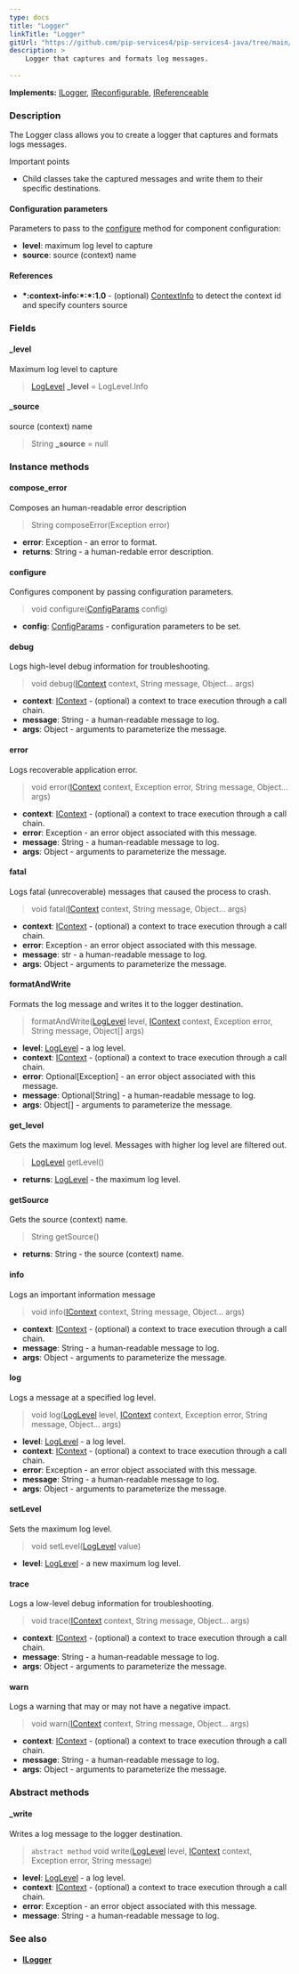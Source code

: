 ```yaml
---
type: docs
title: "Logger"
linkTitle: "Logger"
gitUrl: "https://github.com/pip-services4/pip-services4-java/tree/main/pip-services4-observability-java"
description: >
    Logger that captures and formats log messages.
    
---
```


**Implements:** [ILogger](../ilogger), [IReconfigurable](../../../components/config/ireconfigurable), [IReferenceable](../../../components/refer/ireferenceable)

### Description

The Logger class allows you to create a logger that captures and formats logs messages.

Important points

- Child classes take the captured messages and write them to their specific destinations.

#### Configuration parameters
Parameters to pass to the [configure](#configure) method for component configuration:
 
- **level**: maximum log level to capture
- **source**: source (context) name

#### References
- **\*:context-info:\*:\*:1.0** - (optional) [ContextInfo](../../../components/context/context_info) to detect the context id and specify counters source

### Fields

<span class="hide-title-link">

#### _level
Maximum log level to capture
> [LogLevel](../log_level) **_level** = LogLevel.Info


#### _source
source (context) name
> String **_source** = null

</span>


### Instance methods

#### compose_error
Composes an human-readable error description

> String composeError(Exception error)

- **error**: Exception - an error to format.
- **returns**: String - a human-redable error description.


#### configure
Configures component by passing configuration parameters.

> void configure([ConfigParams](../../../components/config/config_params) config)

- **config**: [ConfigParams](../../../components/config/config_params) - configuration parameters to be set.


#### debug
Logs high-level debug information for troubleshooting.

> void debug([IContext](../../../components/context/icontext) context, String message, Object... args)

- **context**: [IContext](../../../components/context/icontext) - (optional) a context to trace execution through a call chain.
- **message**: String - a human-readable message to log.
- **args**: Object - arguments to parameterize the message.


#### error
Logs recoverable application error.

> void error([IContext](../../../components/context/icontext) context, Exception error, String message, Object... args)

- **context**: [IContext](../../../components/context/icontext) - (optional) a context to trace execution through a call chain.
- **error**: Exception - an error object associated with this message.
- **message**: String - a human-readable message to log.
- **args**: Object - arguments to parameterize the message.


#### fatal
Logs fatal (unrecoverable) messages that caused the process to crash.

> void fatal([IContext](../../../components/context/icontext) context, String message, Object... args)

- **context**: [IContext](../../../components/context/icontext) - (optional) a context to trace execution through a call chain.
- **error**: Exception - an error object associated with this message.
- **message**: str - a human-readable message to log.
- **args**: Object - arguments to parameterize the message.


#### formatAndWrite
Formats the log message and writes it to the logger destination.

> formatAndWrite([LogLevel](../log_level) level, [IContext](../../../components/context/icontext) context, Exception error, String message, Object[] args)

- **level**: [LogLevel](../log_level) - a log level.
- **context**: [IContext](../../../components/context/icontext) - (optional) a context to trace execution through a call chain.
- **error**: Optional[Exception] - an error object associated with this message.
- **message**: Optional[String] - a human-readable message to log.
- **args**: Object[] - arguments to parameterize the message.


#### get_level
Gets the maximum log level. Messages with higher log level are filtered out.

> [LogLevel](../log_level) getLevel()

- **returns**: [LogLevel](../log_level) -  the maximum log level.


#### getSource
Gets the source (context) name.

> String getSource()

- **returns**: String -  the source (context) name.


#### info
Logs an important information message

> void info([IContext](../../../components/context/icontext) context, String message, Object... args)
- **context**: [IContext](../../../components/context/icontext) - (optional) a context to trace execution through a call chain.
- **message**: String - a human-readable message to log.
- **args**: Object - arguments to parameterize the message.


#### log
Logs a message at a specified log level.

> void log([LogLevel](../log_level) level, [IContext](../../../components/context/icontext) context, Exception error, String message, Object... args)

- **level**: [LogLevel](../log_level) - a log level.
- **context**: [IContext](../../../components/context/icontext) - (optional) a context to trace execution through a call chain.
- **error**: Exception - an error object associated with this message.
- **message**: String - a human-readable message to log.
- **args**: Object - arguments to parameterize the message.


#### setLevel
Sets the maximum log level.

> void setLevel([LogLevel](../log_level) value)

- **level**: [LogLevel](../log_level) - a new maximum log level.


#### trace
Logs a low-level debug information for troubleshooting.

> void trace([IContext](../../../components/context/icontext) context, String message, Object... args)

- **context**: [IContext](../../../components/context/icontext) - (optional) a context to trace execution through a call chain.
- **message**: String - a human-readable message to log.
- **args**: Object - arguments to parameterize the message.

#### warn
Logs a warning that may or may not have a negative impact.

> void warn([IContext](../../../components/context/icontext) context, String message, Object... args)
- **context**: [IContext](../../../components/context/icontext) - (optional) a context to trace execution through a call chain.
- **message**: String - a human-readable message to log.
- **args**: Object - arguments to parameterize the message.

### Abstract methods

#### _write
Writes a log message to the logger destination.

> `abstract method` void write([LogLevel](../log_level) level, [IContext](../../../components/context/icontext) context, Exception error, String message)

- **level**: [LogLevel](../log_level) - a log level.
- **context**: [IContext](../../../components/context/icontext) - (optional) a context to trace execution through a call chain.
- **error**: Exception - an error object associated with this message.
- **message**: String - a human-readable message to log.


### See also
- #### [ILogger](../ilogger)
